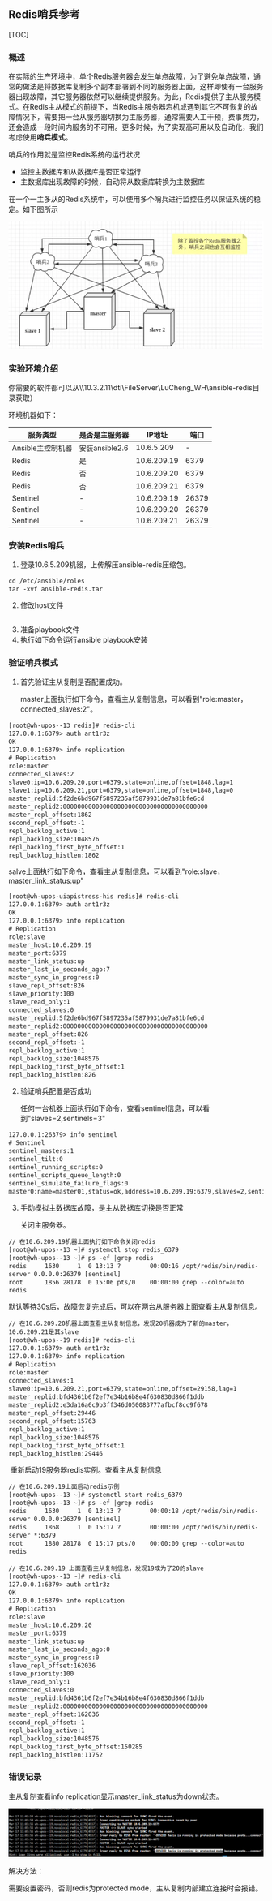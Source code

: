 ## Redis哨兵参考

[TOC]

### 概述

在实际的生产环境中，单个Redis服务器会发生单点故障，为了避免单点故障，通常的做法是将数据库复制多个副本部署到不同的服务器上面，这样即使有一台服务器出现故障，其它服务器依然可以继续提供服务。为此，Redis提供了主从服务模式。在Redis主从模式的前提下，当Redis主服务器宕机或遇到其它不可恢复的故障情况下，需要把一台从服务器切换为主服务器，通常需要人工干预，费事费力，还会造成一段时间内服务的不可用。更多时候，为了实现高可用以及自动化，我们考虑使用**哨兵模式**。

哨兵的作用就是监控Redis系统的运行状况

* 监控主数据库和从数据库是否正常运行
* 主数据库出现故障的时候，自动将从数据库转换为主数据库

在一个一主多从的Redis系统中，可以使用多个哨兵进行监控任务以保证系统的稳定。如下图所示

![1584430515080](pics/redis_20200317/1584430515080.png)

### 实验环境介绍

你需要的软件都可以从\\\10.3.2.11\dti\FileServer\LuCheng_WH\ansible-redis目录获取）

环境机器如下：

| 服务类型          | 是否是主服务器 | IP地址      | 端口  |
| ----------------- | -------------- | ----------- | ----- |
| Ansible主控制机器 | 安装ansible2.6 | 10.6.5.209  | -     |
| Redis             | 是             | 10.6.209.19 | 6379  |
| Redis             | 否             | 10.6.209.20 | 6379  |
| Redis             | 否             | 10.6.209.21 | 6379  |
| Sentinel          | -              | 10.6.209.19 | 26379 |
| Sentinel          | -              | 10.6.209.20 | 26379 |
| Sentinel          | -              | 10.6.209.21 | 26379 |

### 安装Redis哨兵

1. 登录10.6.5.209机器，上传解压ansible-redis压缩包。

```shell
cd /etc/ansible/roles
tar -xvf ansible-redis.tar
```

2. 修改host文件

```

```

3. 准备playbook文件
4. 执行如下命令运行ansible playbook安装



### 验证哨兵模式

1. 首先验证主从复制是否配置成功。

   master上面执行如下命令，查看主从复制信息，可以看到"role:master，connected_slaves:2"。

```shell
[root@wh-upos--13 redis]# redis-cli
127.0.0.1:6379> auth ant1r3z
OK
127.0.0.1:6379> info replication
# Replication
role:master
connected_slaves:2
slave0:ip=10.6.209.20,port=6379,state=online,offset=1848,lag=1
slave1:ip=10.6.209.21,port=6379,state=online,offset=1848,lag=0
master_replid:5f2de6bd967f5897235af5879931de7a81bfe6cd
master_replid2:0000000000000000000000000000000000000000
master_repl_offset:1862
second_repl_offset:-1
repl_backlog_active:1
repl_backlog_size:1048576
repl_backlog_first_byte_offset:1
repl_backlog_histlen:1862
```

​	salve上面执行如下命令，查看主从复制信息，可以看到"role:slave，master_link_status:up"

``` shell
[root@wh-upos-uiapistress-his redis]# redis-cli
127.0.0.1:6379> auth ant1r3z
OK
127.0.0.1:6379> info replication
# Replication
role:slave
master_host:10.6.209.19
master_port:6379
master_link_status:up
master_last_io_seconds_ago:7
master_sync_in_progress:0
slave_repl_offset:826
slave_priority:100
slave_read_only:1
connected_slaves:0
master_replid:5f2de6bd967f5897235af5879931de7a81bfe6cd
master_replid2:0000000000000000000000000000000000000000
master_repl_offset:826
second_repl_offset:-1
repl_backlog_active:1
repl_backlog_size:1048576
repl_backlog_first_byte_offset:1
repl_backlog_histlen:826
```

2. 验证哨兵配置是否成功

   任何一台机器上面执行如下命令，查看sentinel信息，可以看到"slaves=2,sentinels=3"

```shell
127.0.0.1:26379> info sentinel
# Sentinel
sentinel_masters:1
sentinel_tilt:0
sentinel_running_scripts:0
sentinel_scripts_queue_length:0
sentinel_simulate_failure_flags:0
master0:name=master01,status=ok,address=10.6.209.19:6379,slaves=2,sentinels=3

```

3. 手动模拟主数据库故障，是主从数据库切换是否正常

   关闭主服务器。

```shell
// 在10.6.209.19机器上面执行如下命令关闭redis
[root@wh-upos--13 ~]# systemctl stop redis_6379
[root@wh-upos--13 ~]# ps -ef |grep redis
redis     1630     1  0 13:13 ?        00:00:16 /opt/redis/bin/redis-server 0.0.0.0:26379 [sentinel]
root      1856 28178  0 15:06 pts/0    00:00:00 grep --color=auto redis
```

​		默认等待30s后，故障恢复完成后，可以在两台从服务器上面查看主从复制信息。

```shell
// 在10.6.209.20机器上面查看主从复制信息，发现20机器成为了新的master，10.6.209.21是其slave
[root@wh-upos--19 redis]# redis-cli
127.0.0.1:6379> auth ant1r3z
127.0.0.1:6379> info replication
# Replication
role:master
connected_slaves:1
slave0:ip=10.6.209.21,port=6379,state=online,offset=29158,lag=1
master_replid:bfd4361b6f2ef7e34b16b8e4f630830d866f1ddb
master_replid2:e3da16a6c9b3ff346d050083777afbcf8cc9f678
master_repl_offset:29446
second_repl_offset:15763
repl_backlog_active:1
repl_backlog_size:1048576
repl_backlog_first_byte_offset:1
repl_backlog_histlen:29446
```

​		重新启动19服务器redis实例。查看主从复制信息

```shell
// 在10.6.209.19上面启动redis示例
[root@wh-upos--13 ~]# systemctl start redis_6379
[root@wh-upos--13 ~]# ps -ef |grep redis
redis     1630     1  0 13:13 ?        00:00:18 /opt/redis/bin/redis-server 0.0.0.0:26379 [sentinel]
redis     1868     1  0 15:17 ?        00:00:00 /opt/redis/bin/redis-server *:6379
root      1880 28178  0 15:17 pts/0    00:00:00 grep --color=auto redis

// 在10.6.209.19 上面查看主从复制信息，发现19成为了20的slave
[root@wh-upos--13 ~]# redis-cli
127.0.0.1:6379> auth ant1r3z
OK
127.0.0.1:6379> info replication
# Replication
role:slave
master_host:10.6.209.20
master_port:6379
master_link_status:up
master_last_io_seconds_ago:0
master_sync_in_progress:0
slave_repl_offset:162036
slave_priority:100
slave_read_only:1
connected_slaves:0
master_replid:bfd4361b6f2ef7e34b16b8e4f630830d866f1ddb
master_replid2:0000000000000000000000000000000000000000
master_repl_offset:162036
second_repl_offset:-1
repl_backlog_active:1
repl_backlog_size:1048576
repl_backlog_first_byte_offset:150285
repl_backlog_histlen:11752
```

### 错误记录

主从复制查看info replication显示master_link_status为down状态。

![img](.\pics\redis_20200317\error.png)

解决方法：

需要设置密码，否则redis为protected mode，主从复制内部建立连接时会报错。

